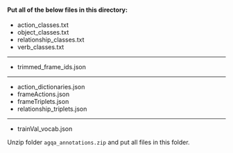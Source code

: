 #### Put all of the below files in this directory:

* action_classes.txt
* object_classes.txt
* relationship_classes.txt
* verb_classes.txt
---------------------------
* trimmed_frame_ids.json
---------------------------
* action_dictionaries.json
* frameActions.json
* frameTriplets.json
* relationship_triplets.json
---------------------------
* trainVal_vocab.json


Unzip folder `agqa_annotations.zip` and put all files in this folder. 
